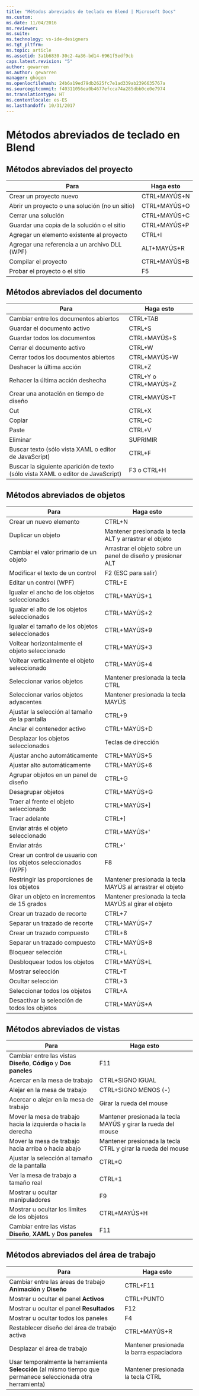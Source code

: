 ```yaml
---
title: "Métodos abreviados de teclado en Blend | Microsoft Docs"
ms.custom: 
ms.date: 11/04/2016
ms.reviewer: 
ms.suite: 
ms.technology: vs-ide-designers
ms.tgt_pltfrm: 
ms.topic: article
ms.assetid: 3a1b6830-30c2-4a36-bd14-6961f5edf9cb
caps.latest.revision: "5"
author: gewarren
ms.author: gewarren
manager: ghogen
ms.openlocfilehash: 24b6a19ed79db2625fc7e1ad339ab2396635767a
ms.sourcegitcommit: f40311056ea0b4677efcca74a285dbb0ce0e7974
ms.translationtype: HT
ms.contentlocale: es-ES
ms.lasthandoff: 10/31/2017
---
```

# <a name="keyboard-shortcuts-in-blend"></a>Métodos abreviados de teclado en Blend
## <a name="project-shortcuts"></a>Métodos abreviados del proyecto  
  
|Para|Haga esto|  
|----------------|-------------|  
|Crear un proyecto nuevo|CTRL+MAYÚS+N|  
|Abrir un proyecto o una solución (no un sitio)|CTRL+MAYÚS+O|  
|Cerrar una solución|CTRL+MAYÚS+C|  
|Guardar una copia de la solución o el sitio|CTRL+MAYÚS+P|  
|Agregar un elemento existente al proyecto|CTRL+I|  
|Agregar una referencia a un archivo DLL (WPF)|ALT+MAYÚS+R|  
|Compilar el proyecto|CTRL+MAYÚS+B|  
|Probar el proyecto o el sitio|F5|  
  
## <a name="document-shortcuts"></a>Métodos abreviados del documento  
  
|Para|Haga esto|  
|----------------|-------------|  
|Cambiar entre los documentos abiertos|CTRL+TAB|  
|Guardar el documento activo|CTRL+S|  
|Guardar todos los documentos|CTRL+MAYÚS+S|  
|Cerrar el documento activo|CTRL+W|  
|Cerrar todos los documentos abiertos|CTRL+MAYÚS+W|  
|Deshacer la última acción|CTRL+Z|  
|Rehacer la última acción deshecha|CTRL+Y o CTRL+MAYÚS+Z|  
|Crear una anotación en tiempo de diseño|CTRL+MAYÚS+T|  
|Cut|CTRL+X|  
|Copiar|CTRL+C|  
|Paste|CTRL+V|  
|Eliminar|SUPRIMIR|  
|Buscar texto (sólo vista XAML o editor de JavaScript)|CTRL+F|  
|Buscar la siguiente aparición de texto (sólo vista XAML o editor de JavaScript)|F3 o CTRL+H|  
  
## <a name="object-shortcuts"></a>Métodos abreviados de objetos  
  
|Para|Haga esto|  
|----------------|-------------|  
|Crear un nuevo elemento|CTRL+N|  
|Duplicar un objeto|Mantener presionada la tecla ALT y arrastrar el objeto|  
|Cambiar el valor primario de un objeto|Arrastrar el objeto sobre un panel de diseño y presionar ALT|  
|Modificar el texto de un control|F2 (ESC para salir)|  
|Editar un control (WPF)|CTRL+E|  
|Igualar el ancho de los objetos seleccionados|CTRL+MAYÚS+1|  
|Igualar el alto de los objetos seleccionados|CTRL+MAYÚS+2|  
|Igualar el tamaño de los objetos seleccionados|CTRL+MAYÚS+9|  
|Voltear horizontalmente el objeto seleccionado|CTRL+MAYÚS+3|  
|Voltear verticalmente el objeto seleccionado|CTRL+MAYÚS+4|  
|Seleccionar varios objetos|Mantener presionada la tecla CTRL|  
|Seleccionar varios objetos adyacentes|Mantener presionada la tecla MAYÚS|  
|Ajustar la selección al tamaño de la pantalla|CTRL+9|  
|Anclar el contenedor activo|CTRL+MAYÚS+D|  
|Desplazar los objetos seleccionados|Teclas de dirección|  
|Ajustar ancho automáticamente|CTRL+MAYÚS+5|  
|Ajustar alto automáticamente|CTRL+MAYÚS+6|  
|Agrupar objetos en un panel de diseño|CTRL+G|  
|Desagrupar objetos|CTRL+MAYÚS+G|  
|Traer al frente el objeto seleccionado|CTRL+MAYÚS+]|  
|Traer adelante|CTRL+]|  
|Enviar atrás el objeto seleccionado|CTRL+MAYÚS+'|  
|Enviar atrás|CTRL+'|  
|Crear un control de usuario con los objetos seleccionados (WPF)|F8|  
|Restringir las proporciones de los objetos|Mantener presionada la tecla MAYÚS al arrastrar el objeto|  
|Girar un objeto en incrementos de 15 grados|Mantener presionada la tecla MAYÚS al girar el objeto|  
|Crear un trazado de recorte|CTRL+7|  
|Separar un trazado de recorte|CTRL+MAYÚS+7|  
|Crear un trazado compuesto|CTRL+8|  
|Separar un trazado compuesto|CTRL+MAYÚS+8|  
|Bloquear selección|CTRL+L|  
|Desbloquear todos los objetos|CTRL+MAYÚS+L|  
|Mostrar selección|CTRL+T|  
|Ocultar selección|CTRL+3|  
|Seleccionar todos los objetos|CTRL+A|  
|Desactivar la selección de todos los objetos|CTRL+MAYÚS+A|  
  
## <a name="view-shortcuts"></a>Métodos abreviados de vistas  
  
|Para|Haga esto|  
|----------------|-------------|  
|Cambiar entre las vistas **Diseño**, **Código** y **Dos paneles**|F11|  
|Acercar en la mesa de trabajo|CTRL+SIGNO IGUAL|  
|Alejar en la mesa de trabajo|CTRL+SIGNO MENOS (-)|  
|Acercar o alejar en la mesa de trabajo|Girar la rueda del mouse|  
|Mover la mesa de trabajo hacia la izquierda o hacia la derecha|Mantener presionada la tecla MAYÚS y girar la rueda del mouse|  
|Mover la mesa de trabajo hacia arriba o hacia abajo|Mantener presionada la tecla CTRL y girar la rueda del mouse|  
|Ajustar la selección al tamaño de la pantalla|CTRL+0|  
|Ver la mesa de trabajo a tamaño real|CTRL+1|  
|Mostrar u ocultar manipuladores|F9|  
|Mostrar u ocultar los límites de los objetos|CTRL+MAYÚS+H|  
|Cambiar entre las vistas **Diseño**, **XAML** y **Dos paneles**|F11|  
  
## <a name="workspace-shortcuts"></a>Métodos abreviados del área de trabajo  
  
|Para|Haga esto|  
|----------------|-------------|  
|Cambiar entre las áreas de trabajo **Animación** y **Diseño**|CTRL+F11|  
|Mostrar u ocultar el panel **Activos**|CTRL+PUNTO|  
|Mostrar u ocultar el panel **Resultados**|F12|  
|Mostrar u ocultar todos los paneles|F4|  
|Restablecer diseño del área de trabajo activa|CTRL+MAYÚS+R|  
|Desplazar el área de trabajo|Mantener presionada la barra espaciadora|  
|Usar temporalmente la herramienta **Selección** (al mismo tiempo que permanece seleccionada otra herramienta)|Mantener presionada la tecla CTRL|